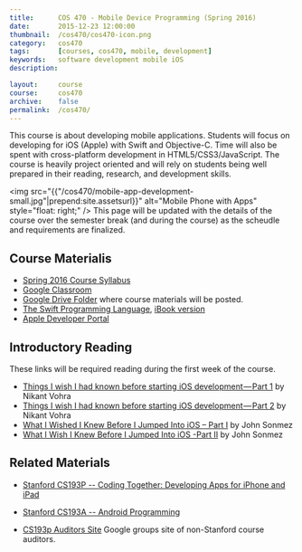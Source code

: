 ```yaml
---
title: 		COS 470 - Mobile Device Programming (Spring 2016)
date: 		2015-12-23 12:00:00
thumbnail: 	/cos470/cos470-icon.png
category: 	cos470
tags: 		[courses, cos470, mobile, development]
keywords: 	software development mobile iOS
description:

layout:		course
course: 	cos470
archive:    false
permalink:	/cos470/
---
```

This course is about developing mobile applications.
Students will focus on developing for iOS (Apple) with Swift and Objective-C.
Time will also be spent with cross-platform development in HTML5/CSS3/JavaScript.
The course is heavily project oriented and will rely on students being well
prepared in their reading, research, and development skills.

<img src="{{"/cos470/mobile-app-development-small.jpg"|prepend:site.assetsurl}}" alt="Mobile Phone with Apps" style="float: right;" />
This page will be updated with the details of the course over the
semester break (and during the course) as the scheudle and requirements are
finalized.

## Course Materialis

* [Spring 2016 Course Syllabus](https://drive.google.com/open?id=1TI3A7pDn2PtUY7VUd1-E6oljbJAezySWdDJI7bOjK1E)
* [Google Classroom]()
* [Google Drive Folder](https://drive.google.com/folderview?id=0B-dNF1GpqqFhfk1URWZmVjhWRU1OYmVlSEJ6dDF2a2ZlTXFIWm81bmFsaHJ6Zk10c0p1ajg&usp=sharing) where course materials will be posted.
* [The Swift Programming Language](https://developer.apple.com/library/ios/documentation/Swift/Conceptual/Swift_Programming_Language/), [iBook version](https://itunes.apple.com/us/book/swift-programming-language/id881256329?mt=11)
* [Apple Developer Portal](http://developer.apple.com)

## Introductory Reading

These links will be required reading during the first week of the course.

* [Things I wish I had known before starting iOS development — Part 1][wish1] by Nikant Vohra
* [Things I wish I had known before starting iOS development — Part 2][wish2] by Nikant Vohra
* [What I Wished I Knew Before I Jumped Into iOS – Part I][spwish1] by John Sonmez
* [What I Wish I Knew Before I Jumped Into iOS -Part II][spwish2] by John Sonmez

## Related Materials

* [Stanford CS193P -- Coding Together: Developing Apps for iPhone and iPad][cs193p]
* [Stanford CS193A -- Android Programming][cs193a]
* [CS193p Auditors Site](http://groups.google.com/group/iphone-appdev-auditors) Google groups site of non-Stanford course auditors.

  [cs193p]: http://www.stanford.edu/class/cs193p/
  [cs193a]: http://www.stanford.edu/class/cs193a/
  [gtalk]: http://www.google.com/talk/
  [wish1]: https://medium.com/ios-os-x-development/things-i-wish-i-had-known-before-starting-ios-development-part-1-421a05e8447e#.lmbx6ocxu
  [wish2]: https://medium.com/ios-os-x-development/things-i-wish-i-had-known-before-starting-ios-development-part-2-d696eec65866#.4yhlbzxf2
  [spwish1]: http://simpleprogrammer.com/2015/11/18/what-i-wished-i-knew-before-i-jumped-into-ios-part-i/
  [spwish2]: http://simpleprogrammer.com/2015/12/23/what-i-wish-i-knew-before-i-jumped-into-ios-part-ii/
